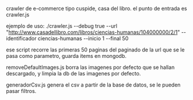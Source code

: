 crawler de e-commerce tipo cuspide, casa del libro.
el punto de entrada es crawler.js

ejemplo de uso: 
./crawler.js --debug true --url "http://www.casadellibro.com/libros/ciencias-humanas/104000000/2/1" --identificador ciencias-humanas --inicio 1 --final 50

ese script recorre las primeras 50 paginas del paginado de la url que se le pasa como parametro, guarda items en mongodb.

removeDefaultImages.js borra las imagenes por defecto que se hallan descargado, y limpia la db de las imagenes por defecto.

generadorCsv.js genera el csv a partir de la base de datos, se le pueden pasar filtros.
